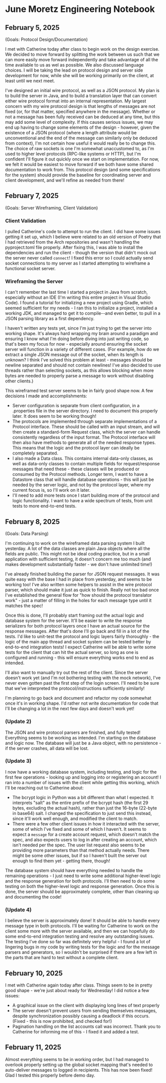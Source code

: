 # June Moretz Engineering Notebook

## February 5, 2025

(Goals: Protocol Design/Documentation)

I met with Catherine today after class to begin work on the design exercise. We decided to move forward by splitting the work between us such that we can more easily move forward independently and take advantage of all the time available to us as wel as possible. We also discussed language choices. I will be taking the lead on protocol design and server side development for now, while she will be working primarily on the client, at least until we next meet.

I've designed an initial wire protocol, as well as a JSON protocol. My plan is to build the server in Java, and to build a translation layer that can convert either wire protocol format into an internal representation. My largest concern with my wire protocol design is that lengths of messages are not fixed (or, for that matter, specified anywhere in the message). Whether or not a message has been fully received can be deduced at any time, but this may add some level of complexity. If this causes serious issues, we may end up having to change some elements of the design - however, given the existence of a JSON protocol (where a length attribute would be unconventional and the end of the message can similarly only be deduced from context), I'm not certain how useful it would really be to change this. The choice of raw sockets is one I'm somewhat unaccustomed to, as I'm used to higher level protocols (RPC-like systems or HTTP), but I'm confident I'll figure it out quickly once we start on implementation. For now, we felt it would be easiest to move forward if we both have some shared documentation to work from. This protocol design (and some specifications for the system) should provide the baseline for coordinating server and client development, and we'll refine as needed from there!

## February 7, 2025

(Goals: Server Wireframing, Client Validation)

### Client Validation

I pulled Catherine's code to attempt to run the client. I did have some issues getting it set up, which I believe were related to an old version of Poetry that I had retrieved from the Arch repositories and wasn't handling the pyproject.toml file properly. After fixing this, I was able to install the dependencies and run the client - though the version that didn't mock out the server never called `connect`! I fixed this error so I could actually send socket connections to my server as I started attempting to wireframe a functional socket server.

### Wireframing the Server

I can't remember the last time I started a project in Java from scratch, especially without an IDE (I'm writing this entire project in Visual Studio Code). I found a tutorial for initializing a new project using Gradle, which seemed sufficient for my needs - I ran this to initialize a project, installed a working JDK, and managed to get it to compile--and even better, to pull in a JSON parsing library as a first dependency.

I haven't written any tests yet, since I'm just trying to get the server into working shape. It's always hard wrapping my brain around a paradigm and ensuring I know what I'm doing before diving into just writing code, so that's been my focus for now - especially around ensuring the socket server will function in a variety of different cases. (For example, how do we extract a single JSON message out of the socket, when its length is unknown? I think I've solved this problem at least - messages should be newline separated and should not contain newlines! I've also decided to use threads rather than selecting sockets, as this allows blocking when more bytes are needed to properly parse a message to work without disabling other clients.)

This wireframed test server seems to be in fairly good shape now. A few decisions I made and accomplishments:

- Server configuration is separate from client configuration, in a .properties file in the server directory. I need to document this properly later. It does seem to be working though!
- The protocols are implemented through separate implementations of a Protocol interface. These should be called with an input stream, and will then create a standard-form Request class, which the server can handle consistently regardless of the input format. The Protocol interface will then also have methods to generate all of the needed response types. This means that the logic and the protocol layer can ideally be completely separated.
- I also made a Data class. This contains internal data-only classes, as well as data-only classes to contain multiple fields for request/response messages that need these - these classes will be produced or consumed by the Protocol methods. Longer term, I want to have a Datastore class that will handle database operations - this will just be needed by the server logic, and not by the protocol layer, where my current focus is, so I'll work on it later.
- I'll need to add more tests once I start building more of the protocol and logic functionality. I want to have a wide spectrum of tests, from unit tests to more end-to-end tests.

## February 8, 2025

(Goals: Data Parsing)

I'm continuing to work on the wireframed data parsing system I built yesterday. A lot of the data classes are plain Java objects where all the fields are public. This might not be ideal coding practice, but in a small application with sufficient testing, it doesn't concern me too much (and makes development substantially faster - we don't have unlimited time!)

I've already finished building the parser for JSON request messages. It was quite easy with the base I had in place from yesterday, and seems to be working too! I've also written some helpers to assist in the wire protocol parser, which should make it just as quick to finish. Really not too bad once I've established the general flow for "how should the protocol translator work" - just a matter of filling in the holes for each message type until it matches the spec!

Once this is done, I'll probably start framing out the actual logic and database system for the server. It'll be easier to write the response serializers for both protocol layers once I have an actual source for the response messages. After that's done I'll go back and fill in a lot of the tests. I'd like to unit-test the protocol and logic layers fairly thoroughly - the logic of the main app thread and socket system can be tested better by end-to-end integration tests! I expect Catherine will be able to write some tests for the client that can hit the actual server, so long as one is configured and running - this will ensure everything works end to end as intended.

I'll also want to manually try out the rest of the client. Since the server doesn't work yet (and I'm not bothering testing with the mock network), I've never even gotten past the first step of the login screen. I'll need to be sure that we've interpreted the protocol/instructions sufficiently similarly!

I'm planning to go back and document and refactor my code somewhat once it's in working shape. I'd rather not write documentation for code that I'll be changing a lot in the next few days and doesn't work yet!

### (Update 2)

The JSON and wire protocol parsers are finished, and fully tested! Everything seems to be working as intended. I'm starting on the database and logic now. The database will just be a Java object, with no persistence - if the server crashes, all data will be lost.

### (Update 3)

I now have a working database system, including testing, and logic for the first few operations - looking up and logging into or registering an account! I ran into a number of issues with the client while getting this working, which I'll be reaching out to Catherine about:

- The bcrypt logic in Python was a bit different than what I expected. It interprets "salt" as the entire prefix of the bcrypt hash (the first 29 bytes, excluding the actual hash), rather than just the 16-byte (22-byte in base64) salt. I changed the specification to just send this instead, since it'll work well enough, and modified the client to match.
- There were a few other client issues in how it interacted with the server, some of which I've fixed and some of which I haven't. It seems to expect a `message` for a create account request, which doesn't match the spec, and also expects users to log in after creating an account, which isn't needed per the spec. The user list request also seems to be providing more parameters than that method actually needs. There might be some other issues, but if so I haven't built the server out enough to find them yet - getting there, though!

The database system should have everything needed to handle the remaining operations - I just need to write some additional higher-level logic and the response generation for both protocols. I'll then need to do some testing on both the higher-level logic and response generation. Once this is done, the server should be approximately complete, other than cleaning up and documenting the code!

### (Update 4)

I believe the server is approximately done! It should be able to handle every message type in both protocols. I'll be waiting for Catherine to work on the client some more with the server available, and then we can hopefully do some end-to-end integration testing and resolve any outstanding issues. The testing I've done so far was definitely very helpful - I found a lot of lingering bugs in my code by writing tests for the logic and for the message parsers and generators, so I wouldn't be surprised if there are a few left in the parts that are hard to test without a complete client.

## February 10, 2025

I met with Catherine again today after class. Things seem to be in pretty good shape - we're just about ready for Wednesday! I did notice a few issues:

- A graphical issue on the client with displaying long lines of text properly
- The server doesn't prevent users from sending themselves messages, despite synchronization possibly causing a deadlock if this occurs. (Fixed - this is now prohibited, and checked for!)
- Pagination handling on the list accounts call was incorrect. Thank you to Catherine for informing me of this - I fixed it and added a test.

## February 11, 2025

Almost everything seems to be in working order, but I had managed to overlook properly setting up the global socket mapping that's needed to auto-deliver messages to logged in recipients. This has now been fixed! Glad I tested this properly before demo day.
